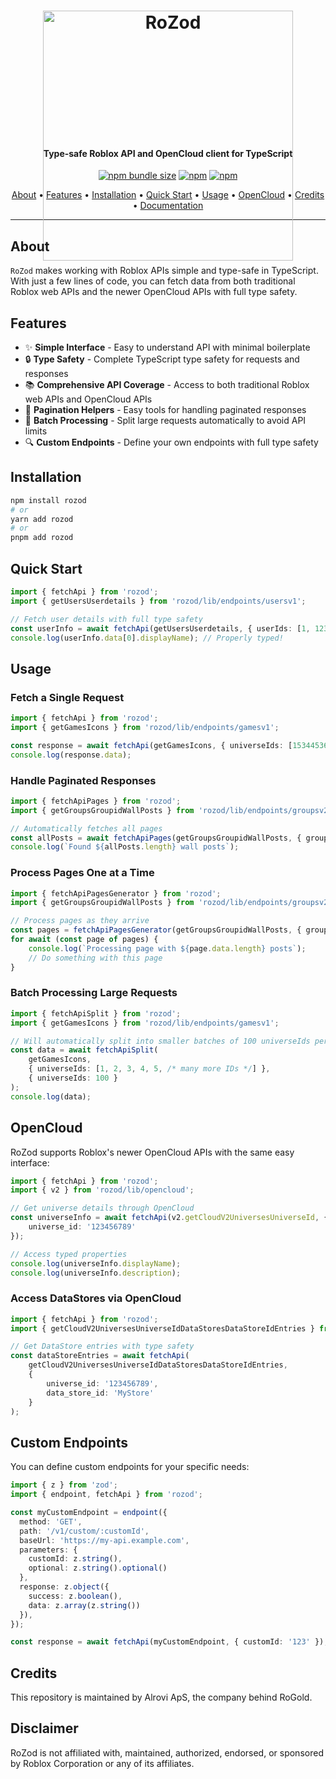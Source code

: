 <h1 align="center" style="height: 200; overflow: 'hidden'">
    <img src="https://github.com/alexop1000/RoZod/assets/46445843/1c2a6cb5-b1d6-4784-b084-0679d81109c3" alt="RoZod" width="400" />
    <br>
</h1>

<h4 align="center">Type-safe Roblox API and OpenCloud client for TypeScript</h4>

<p align="center">
    <a href="https://www.npmjs.com/package/rozod"><img alt="npm bundle size" src="https://img.shields.io/bundlephobia/minzip/rozod?style=for-the-badge"></a>
    <a href="https://www.npmjs.com/package/rozod"><img alt="npm" src="https://img.shields.io/npm/v/rozod?style=for-the-badge"></a>
    <a href="https://www.npmjs.com/package/rozod"><img alt="npm" src="https://img.shields.io/npm/dt/rozod?style=for-the-badge"></a>
</p>
<p align="center">
  <a href="#about">About</a> •
  <a href="#features">Features</a> •
  <a href="#installation">Installation</a> •
  <a href="#quick-start">Quick Start</a> •
  <a href="#usage">Usage</a> •
  <a href="#opencloud">OpenCloud</a> •
  <a href="#credits">Credits</a> •
  <a href="http://rozod.alrovi.com">Documentation</a>
</p>

---

## About
`RoZod` makes working with Roblox APIs simple and type-safe in TypeScript. With just a few lines of code, you can fetch data from both traditional Roblox web APIs and the newer OpenCloud APIs with full type safety.

## Features

- ✨ **Simple Interface** - Easy to understand API with minimal boilerplate
- 🔒 **Type Safety** - Complete TypeScript type safety for requests and responses
- 📚 **Comprehensive API Coverage** - Access to both traditional Roblox web APIs and OpenCloud APIs
- 🔄 **Pagination Helpers** - Easy tools for handling paginated responses
- 🔁 **Batch Processing** - Split large requests automatically to avoid API limits
- 🔍 **Custom Endpoints** - Define your own endpoints with full type safety

## Installation

```bash
npm install rozod
# or
yarn add rozod
# or
pnpm add rozod
```

## Quick Start

```ts
import { fetchApi } from 'rozod';
import { getUsersUserdetails } from 'rozod/lib/endpoints/usersv1';

// Fetch user details with full type safety
const userInfo = await fetchApi(getUsersUserdetails, { userIds: [1, 123456] });
console.log(userInfo.data[0].displayName); // Properly typed!
```

## Usage

### Fetch a Single Request

```ts
import { fetchApi } from 'rozod';
import { getGamesIcons } from 'rozod/lib/endpoints/gamesv1';

const response = await fetchApi(getGamesIcons, { universeIds: [1534453623, 65241] });
console.log(response.data);
```

### Handle Paginated Responses

```ts
import { fetchApiPages } from 'rozod';
import { getGroupsGroupidWallPosts } from 'rozod/lib/endpoints/groupsv2';

// Automatically fetches all pages
const allPosts = await fetchApiPages(getGroupsGroupidWallPosts, { groupId: 11479637 });
console.log(`Found ${allPosts.length} wall posts`);
```

### Process Pages One at a Time

```ts
import { fetchApiPagesGenerator } from 'rozod';
import { getGroupsGroupidWallPosts } from 'rozod/lib/endpoints/groupsv2';

// Process pages as they arrive
const pages = fetchApiPagesGenerator(getGroupsGroupidWallPosts, { groupId: 11479637 });
for await (const page of pages) {
    console.log(`Processing page with ${page.data.length} posts`);
    // Do something with this page
}
```

### Batch Processing Large Requests

```ts
import { fetchApiSplit } from 'rozod';
import { getGamesIcons } from 'rozod/lib/endpoints/gamesv1';

// Will automatically split into smaller batches of 100 universeIds per request
const data = await fetchApiSplit(
    getGamesIcons, 
    { universeIds: [1, 2, 3, 4, 5, /* many more IDs */] }, 
    { universeIds: 100 }
);
console.log(data);
```

## OpenCloud

RoZod supports Roblox's newer OpenCloud APIs with the same easy interface:

```ts
import { fetchApi } from 'rozod';
import { v2 } from 'rozod/lib/opencloud';

// Get universe details through OpenCloud
const universeInfo = await fetchApi(v2.getCloudV2UniversesUniverseId, { 
    universe_id: '123456789'
});

// Access typed properties
console.log(universeInfo.displayName);
console.log(universeInfo.description);
```

### Access DataStores via OpenCloud

```ts
import { fetchApi } from 'rozod';
import { getCloudV2UniversesUniverseIdDataStoresDataStoreIdEntries } from 'rozod/lib/opencloud/v2/cloud';

// Get DataStore entries with type safety
const dataStoreEntries = await fetchApi(
    getCloudV2UniversesUniverseIdDataStoresDataStoreIdEntries, 
    {
        universe_id: '123456789',
        data_store_id: 'MyStore'
    }
);
```

## Custom Endpoints

You can define custom endpoints for your specific needs:

```ts
import { z } from 'zod';
import { endpoint, fetchApi } from 'rozod';

const myCustomEndpoint = endpoint({
  method: 'GET',
  path: '/v1/custom/:customId',
  baseUrl: 'https://my-api.example.com',
  parameters: {
    customId: z.string(),
    optional: z.string().optional()
  },
  response: z.object({
    success: z.boolean(),
    data: z.array(z.string())
  }),
});

const response = await fetchApi(myCustomEndpoint, { customId: '123' });
```

## Credits
This repository is maintained by Alrovi ApS, the company behind RoGold.

## Disclaimer
RoZod is not affiliated with, maintained, authorized, endorsed, or sponsored by Roblox Corporation or any of its affiliates.

